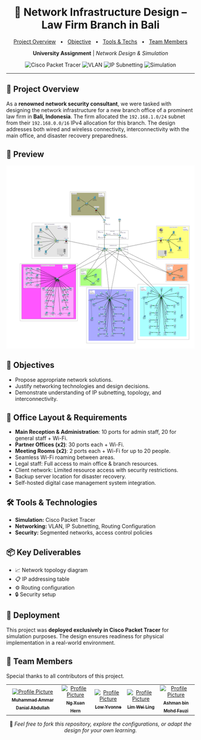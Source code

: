 <h1 align="center">🛜 Network Infrastructure Design – Law Firm Branch in Bali</h1>

<p align="center">
<a href="#overview">Project Overview</a>
<span>&nbsp; • &nbsp;</span>
<a href="#objective">Objective</a>
<span>&nbsp; • &nbsp;</span>
<a href="#techs">Tools & Techs</a>
<span>&nbsp; • &nbsp;</span>
<a href="#team">Team Members</a>
</p>

<p align="center">
  <strong>University Assignment</strong> | <em>Network Design & Simulation</em>
</p>

<p align="center">
  <img src="https://img.shields.io/badge/Tool-Cisco%20Packet%20Tracer-blue?logo=cisco" alt="Cisco Packet Tracer">
  <img src="https://img.shields.io/badge/Technology-VLAN-green" alt="VLAN">
  <img src="https://img.shields.io/badge/Technology-IP%20Subnetting-orange" alt="IP Subnetting">
  <img src="https://img.shields.io/badge/Deployment-Simulation-lightgrey" alt="Simulation">
</p>

---

<h2 id='overview'>📜 Project Overview</h2>
<p>
As a <strong>renowned network security consultant</strong>, we were tasked with designing the network infrastructure for a new branch office of a prominent law firm in <strong>Bali, Indonesia</strong>.  
The firm allocated the <code>192.168.1.0/24</code> subnet from their <code>192.168.0.0/16</code> IPv4 allocation for this branch.  
The design addresses both wired and wireless connectivity, interconnectivity with the main office, and disaster recovery preparedness.
</p>

<h2>📸 Preview</h2>
<p align="center">
  <img src="./assets/network-design-Bali.png" alt="Network Design Preview" width="800"/>
</p>


<h2 id='objective'>🎯 Objectives</h2>
<ul>
  <li>Propose appropriate network solutions.</li>
  <li>Justify networking technologies and design decisions.</li>
  <li>Demonstrate understanding of IP subnetting, topology, and interconnectivity.</li>
</ul>

<h2 id='layout'>🏢 Office Layout & Requirements</h2>
<ul>
  <li><strong>Main Reception & Administration</strong>: 10 ports for admin staff, 20 for general staff + Wi-Fi.</li>
  <li><strong>Partner Offices (x2)</strong>: 30 ports each + Wi-Fi.</li>
  <li><strong>Meeting Rooms (x2)</strong>: 2 ports each + Wi-Fi for up to 20 people.</li>
  <li>Seamless Wi-Fi roaming between areas.</li>
  <li>Legal staff: Full access to main office & branch resources.</li>
  <li>Client network: Limited resource access with security restrictions.</li>
  <li>Backup server location for disaster recovery.</li>
  <li>Self-hosted digital case management system integration.</li>
</ul>

<h2 id='techs'>🛠 Tools & Technologies</h2>
<ul>
  <li><strong>Simulation:</strong> Cisco Packet Tracer</li>
  <li><strong>Networking:</strong> VLAN, IP Subnetting, Routing Configuration</li>
  <li><strong>Security:</strong> Segmented networks, access control policies</li>
</ul>

<h2 id='key'>📦 Key Deliverables</h2>
<ul>
  <li>📈 Network topology diagram</li>
  <li>📋 IP addressing table</li>
  <li>⚙ Routing configuration</li>
  <li>🔒 Security setup</li>
</ul>

<h2 id='deployment'>🚀 Deployment</h2>
<p>
This project was <strong>deployed exclusively in Cisco Packet Tracer</strong> for simulation purposes.  
The design ensures readiness for physical implementation in a real-world environment.
</p>

<h2 id="team">🤝 Team Members</h2>

<p>Special thanks to all contributors of this project.</p>
<table>
<tr>

<td align="center">
<a href="https://github.com/Some0ne11">
<img src="https://avatars.githubusercontent.com/u/122141550?v=4" width="100px;" alt="Profile Picture"/><br>
<sub>
<b>Muhammad Ammar Danial Abdullah</b>
</sub>
</a>
</td>

<td align="center">
<a href="https://github.com/ngxuanhern">
<img src="https://avatars.githubusercontent.com/u/177940919?v=4" width="100px;" alt="Profile Picture"/><br>
<sub>
<b>Ng Xuan Hern</b>
</sub>
</a>
</td>

<td align="center">
<a href="https://github.com/L049XEZ">
<img src="https://avatars.githubusercontent.com/u/115411319?v=4" width="100px;" alt="Profile Picture"/><br>
<sub>
<b>Low Yvonne</b>
</sub>
</a>
</td>

<td align="center">
<a href="https://github.com/bringback1899">
<img src="https://avatars.githubusercontent.com/u/164884629?v=4" width="100px;" alt="Profile Picture"/><br>
<sub>
<b>Lim Wei Ling</b>
</sub>
</a>
</td>

<td align="center">
<a href="https://github.com/">
<img src="https://avatars.githubusercontent.com/" width="100px;" alt="Profile Picture"/><br>
<sub>
<b>Ashman bin Mohd Fauzi</b>
</sub>
</a>
</td>

</tr>
</table>

<p align="center">
🧾 <i>Feel free to fork this repository, explore the configurations, or adapt the design for your own learning.</i>
</p>